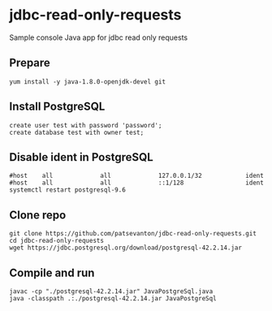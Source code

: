 # jdbc-read-only-requests
Sample console Java app for jdbc read only requests

## Prepare
```
yum install -y java-1.8.0-openjdk-devel git
```
## Install PostgreSQL
```
create user test with password 'password';
create database test with owner test;
```
## Disable ident in PostgreSQL
```
#host    all             all             127.0.0.1/32            ident
#host    all             all             ::1/128                 ident
systemctl restart postgresql-9.6
```

## Clone repo
```
git clone https://github.com/patsevanton/jdbc-read-only-requests.git
cd jdbc-read-only-requests
wget https://jdbc.postgresql.org/download/postgresql-42.2.14.jar
```

## Compile and run
```
javac -cp "./postgresql-42.2.14.jar" JavaPostgreSql.java
java -classpath .:./postgresql-42.2.14.jar JavaPostgreSql
```
